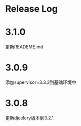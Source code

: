 Release Log
===============================

# 3.1.0
更新READEME.md

# 3.0.9
添加supervisor=3.3.3到基础环境中

# 3.0.8
更新djcelery版本到3.2.1

